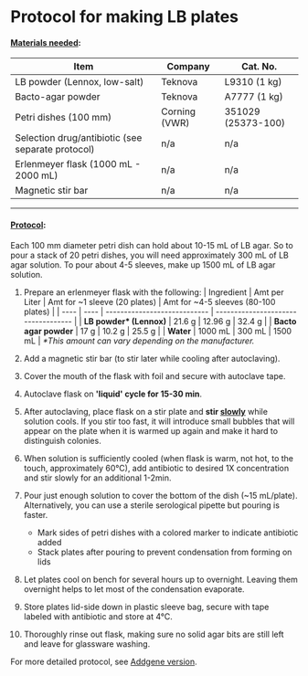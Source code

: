 # Protocol for making LB plates

#### <u>Materials needed</u>:
| Item         | Company | Cat. No. |
| ------------ | ------- | -------- |
|  LB powder (Lennox, low-salt)  | Teknova | L9310 (1 kg) |
|  Bacto-agar powder | Teknova | A7777 (1 kg) |
| Petri dishes (100 mm) | Corning (VWR) | 351029 (25373-100) |
| Selection drug/antibiotic (see separate protocol) | n/a  | n/a |
| Erlenmeyer flask (1000 mL - 2000 mL) | n/a | n/a |
|  Magnetic stir bar | n/a | n/a |

---
#### <u>Protocol</u>:

Each 100 mm diameter petri dish can hold about 10-15 mL of LB agar. So to pour a stack of 20 petri dishes, you will need approximately 300 mL of LB agar solution. To pour about 4-5 sleeves, make up 1500 mL of LB agar solution.

1. Prepare an erlenmeyer flask with the following:
| Ingredient | Amt per Liter | Amt for ~1 sleeve (20 plates) | Amt for ~4-5 sleeves (80-100 plates) |
| ---- | ---- | ---------------------------- | ----------------------------------- |
| **LB powder\* (Lennox)** | 21.6 g | 12.96 g | 32.4 g |
| **Bacto agar powder** | 17 g | 10.2 g | 25.5 g |
| **Water** | 1000 mL | 300 mL | 1500 mL |
*\*This amount can vary depending on the manufacturer.*


2. Add a magnetic stir bar (to stir later while cooling after autoclaving).

3. Cover the mouth of the flask with foil and secure with autoclave tape.

4. Autoclave flask on **'liquid' cycle for 15-30 min**.

5. After autoclaving, place flask on a stir plate and **stir <u>slowly</u>** while solution cools. If you stir too fast, it will introduce small bubbles that will appear on the plate when it is warmed up again and make it hard to distinguish colonies.

6. When solution is sufficiently cooled (when flask is warm, not hot, to the touch, approximately 60&deg;C), add antibiotic to desired 1X concentration and stir slowly for an additional 1-2min.

8. Pour just enough solution to cover the bottom of the dish (~15 mL/plate). Alternatively, you can use a sterile serological pipette but pouring is faster.
	- Mark sides of petri dishes with a colored marker to indicate antibiotic added
	- Stack plates after pouring to prevent condensation from forming on lids
	
8. Let plates cool on bench for several hours up to overnight. Leaving them overnight helps to let most of the condensation evaporate.

9. Store plates lid-side down in plastic sleeve bag, secure with tape labeled with antibiotic and store at 4&deg;C.

10. Thoroughly rinse out flask, making sure no solid agar bits are still left and leave for glassware washing.



For more detailed protocol, see [Addgene version](https://www.addgene.org/protocols/pouring-lb-agar-plates/).


